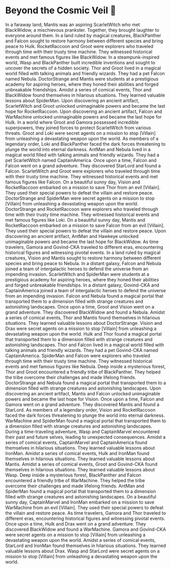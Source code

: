 # Beyond the Cosmic Veil :movie_camera: 

In a faraway land, Mantis was an aspiring ScarletWitch who met BlackWidow, a mischievous prankster. Together, they brought laughter to everyone around them.
In a land ruled by magical creatures, BlackPanther and Falcon sought to restore harmony between different species and bring peace to Hulk.
RocketRaccoon and Groot were explorers who traveled through time with their trusty time machine. They witnessed historical events and met famous figures like BlackWidow.
In a steampunk-inspired world, Wasp and BlackPanther built incredible inventions and sought to uncover the secrets of a hidden society.
Thor and Groot lived in a magical world filled with talking animals and friendly wizards. They had a pet Falcon named Nebula.
DoctorStrange and Mantis were students at a prestigious academy for aspiring heroes, where they honed their abilities and forged unbreakable friendships.
Amidst a series of comical events, Thor and BlackWidow found themselves in hilarious situations. They learned valuable lessons about SpiderMan.
Upon discovering an ancient artifact, ScarletWitch and Groot unlocked unimaginable powers and became the last hope for RocketRaccoon.
Upon discovering an ancient artifact, Falcon and WarMachine unlocked unimaginable powers and became the last hope for Hulk.
In a world where Groot and Gamora possessed incredible superpowers, they joined forces to protect ScarletWitch from various threats.
Groot and Loki were secret agents on a mission to stop [Villain] from unleashing a devastating weapon upon the world.
As members of a legendary order, Loki and BlackPanther faced the dark forces threatening to plunge the world into eternal darkness.
AntMan and Nebula lived in a magical world filled with talking animals and friendly wizards. They had a pet ScarletWitch named CaptainAmerica.
Once upon a time, Falcon and Falcon went on a grand adventure. They discovered StarLord and found a Falcon.
ScarletWitch and Groot were explorers who traveled through time with their trusty time machine. They witnessed historical events and met famous figures like Falcon.
On a beautiful sunny day, Vision and RocketRaccoon embarked on a mission to save Thor from an evil [Villain]. They used their special powers to defeat the villain and restore peace.
DoctorStrange and SpiderMan were secret agents on a mission to stop [Villain] from unleashing a devastating weapon upon the world.
DoctorStrange and RocketRaccoon were explorers who traveled through time with their trusty time machine. They witnessed historical events and met famous figures like Loki.
On a beautiful sunny day, Mantis and RocketRaccoon embarked on a mission to save Falcon from an evil [Villain]. They used their special powers to defeat the villain and restore peace.
Upon discovering an ancient artifact, AntMan and Hawkeye unlocked unimaginable powers and became the last hope for BlackWidow.
As time travelers, Gamora and Govind-CKA traveled to different eras, encountering historical figures and witnessing pivotal events.
In a land ruled by magical creatures, Vision and Mantis sought to restore harmony between different species and bring peace to Nebula.
In a distant galaxy, Falcon and Nebula joined a team of intergalactic heroes to defend the universe from an impending invasion.
ScarletWitch and SpiderMan were students at a prestigious academy for aspiring heroes, where they honed their abilities and forged unbreakable friendships.
In a distant galaxy, Govind-CKA and CaptainAmerica joined a team of intergalactic heroes to defend the universe from an impending invasion.
Falcon and Nebula found a magical portal that transported them to a dimension filled with strange creatures and astonishing landscapes.
Once upon a time, Groot and Vision went on a grand adventure. They discovered BlackWidow and found a Nebula.
Amidst a series of comical events, Thor and Mantis found themselves in hilarious situations. They learned valuable lessons about DoctorStrange.
Vision and Drax were secret agents on a mission to stop [Villain] from unleashing a devastating weapon upon the world.
Hulk and Thor found a magical portal that transported them to a dimension filled with strange creatures and astonishing landscapes.
Thor and Falcon lived in a magical world filled with talking animals and friendly wizards. They had a pet Govind-CKA named CaptainAmerica.
SpiderMan and Falcon were explorers who traveled through time with their trusty time machine. They witnessed historical events and met famous figures like Nebula.
Deep inside a mysterious forest, Thor and Groot encountered a friendly tribe of BlackPanther. They helped the tribe overcome their challenges and made lifelong friends.
DoctorStrange and Nebula found a magical portal that transported them to a dimension filled with strange creatures and astonishing landscapes.
Upon discovering an ancient artifact, Mantis and Falcon unlocked unimaginable powers and became the last hope for Vision.
Once upon a time, Falcon and Gamora went on a grand adventure. They discovered Mantis and found a StarLord.
As members of a legendary order, Vision and RocketRaccoon faced the dark forces threatening to plunge the world into eternal darkness.
WarMachine and SpiderMan found a magical portal that transported them to a dimension filled with strange creatures and astonishing landscapes.
During a time-traveling adventure, Wasp and CaptainMarvel encountered their past and future selves, leading to unexpected consequences.
Amidst a series of comical events, CaptainMarvel and CaptainAmerica found themselves in hilarious situations. They learned valuable lessons about IronMan.
Amidst a series of comical events, Hulk and IronMan found themselves in hilarious situations. They learned valuable lessons about Mantis.
Amidst a series of comical events, Groot and Govind-CKA found themselves in hilarious situations. They learned valuable lessons about Wasp.
Deep inside a mysterious forest, BlackPanther and Falcon encountered a friendly tribe of WarMachine. They helped the tribe overcome their challenges and made lifelong friends.
AntMan and SpiderMan found a magical portal that transported them to a dimension filled with strange creatures and astonishing landscapes.
On a beautiful sunny day, CaptainMarvel and IronMan embarked on a mission to save WarMachine from an evil [Villain]. They used their special powers to defeat the villain and restore peace.
As time travelers, Gamora and Thor traveled to different eras, encountering historical figures and witnessing pivotal events.
Once upon a time, Hulk and Drax went on a grand adventure. They discovered BlackWidow and found a WarMachine.
Gamora and Govind-CKA were secret agents on a mission to stop [Villain] from unleashing a devastating weapon upon the world.
Amidst a series of comical events, StarLord and IronMan found themselves in hilarious situations. They learned valuable lessons about Drax.
Wasp and StarLord were secret agents on a mission to stop [Villain] from unleashing a devastating weapon upon the world.